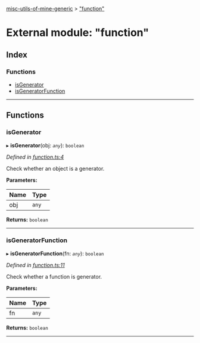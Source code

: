 [misc-utils-of-mine-generic](../README.md) > ["function"](../modules/_function_.md)

# External module: "function"

## Index

### Functions

* [isGenerator](_function_.md#isgenerator)
* [isGeneratorFunction](_function_.md#isgeneratorfunction)

---

## Functions

<a id="isgenerator"></a>

###  isGenerator

▸ **isGenerator**(obj: *`any`*): `boolean`

*Defined in [function.ts:4](https://github.com/cancerberoSgx/misc-utils-of-mine/blob/dca33e4/misc-utils-of-mine-generic/src/function.ts#L4)*

Check whether an object is a generator.

**Parameters:**

| Name | Type |
| ------ | ------ |
| obj | `any` |

**Returns:** `boolean`

___
<a id="isgeneratorfunction"></a>

###  isGeneratorFunction

▸ **isGeneratorFunction**(fn: *`any`*): `boolean`

*Defined in [function.ts:11](https://github.com/cancerberoSgx/misc-utils-of-mine/blob/dca33e4/misc-utils-of-mine-generic/src/function.ts#L11)*

Check whether a function is generator.

**Parameters:**

| Name | Type |
| ------ | ------ |
| fn | `any` |

**Returns:** `boolean`

___

